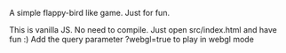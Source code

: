 A simple flappy-bird like game. Just for fun.

This is vanilla JS. No need to compile. Just open src/index.html and have fun :)
Add the query parameter ?webgl=true to play in webgl mode
